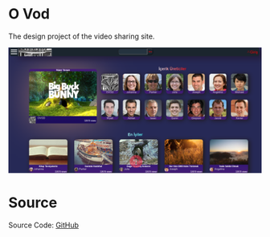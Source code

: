 # O Vod
The design project of the video sharing site.

<p align="center"><img src="https://github.com/berkaygediz/o_vod/blob/main/ovod_banner.png"/></p>

# Source
Source Code: <a href="https://github.com/berkaygediz/o_vod">GitHub</a>

